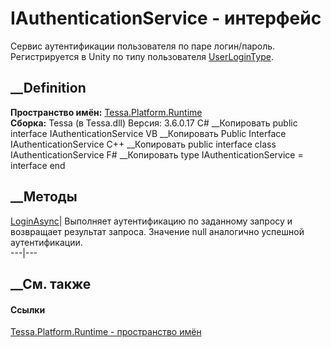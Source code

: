 # IAuthenticationService - интерфейс
Сервис аутентификации пользователя по паре логин/пароль. Регистрируется в
Unity по типу пользователя
[UserLoginType](T_Tessa_Platform_Runtime_UserLoginType.htm).
## __Definition
 **Пространство имён:** [Tessa.Platform.Runtime](N_Tessa_Platform_Runtime.htm)  
 **Сборка:** Tessa (в Tessa.dll) Версия: 3.6.0.17
C# __Копировать
     public interface IAuthenticationService
VB __Копировать
     Public Interface IAuthenticationService
C++ __Копировать
     public interface class IAuthenticationService
F# __Копировать
     type IAuthenticationService = interface end
##  __Методы
[LoginAsync](M_Tessa_Platform_Runtime_IAuthenticationService_LoginAsync.htm)|
Выполняет аутентификацию по заданному запросу и возвращает результат запроса.
Значение null аналогично успешной аутентификации.  
---|---  
## __См. также
#### Ссылки
[Tessa.Platform.Runtime - пространство имён](N_Tessa_Platform_Runtime.htm)
